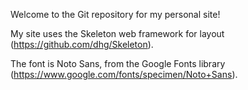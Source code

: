 Welcome to the Git repository for my personal site!

My site uses the Skeleton web framework for layout (https://github.com/dhg/Skeleton).

The font is Noto Sans, from the Google Fonts library (https://www.google.com/fonts/specimen/Noto+Sans).
